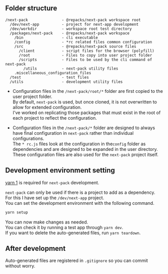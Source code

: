 ## Folder structure

```
/next-pack               - @repacks/next-pack workspace root
  /dev/next-app          - project for next-app development
  /dev/workdir           - workspace root test directory
  /packages/next-pack    - @repacks/next-pack workspace
    /bin                 - cli executable
    /config              - *rc related files common configuration
    /src                 - @repacks/next-pack source files
      /client            - script files for the browser (polyfill)
      /root              - Files to copy into user project folder
      /scripts           - Files to be used by the cli command of next-pack
        /utils           - next-pack utility files
    .miscellaneous_configuration_files
  /test                  - test files
  /utils                 - development utility files
```

- Configuration files in the `/next-pack/root/*` folder are first copied to the user project folder.  
  By default, `next-pack` is used, but once cloned, it is not overwritten to allow for extended configuration.  
  I've worked on replicating those packages that must exist in the root of each project to reflect the configuration.

- Configuration files in the `/next-pack/*` folder are designed to always have final configuration in `next-pack` rather than individual configurations.  
  The `* rc.js` files look at the configuration in the`config` folder as dependencies and are designed to be expanded in the user directory.  
  These configuration files are also used for the `next-pack` project itself.

## Development environment setting

[yarn 1](https://www.npmjs.com/package/yarn) is required for `next-pack` development.

`next-pack` can only be used if there is a project to add as a dependency.  
For this I have set up the `/dev/next-app` project.  
You can set the development environment with the following command.

```sh
yarn setup
```

You can now make changes as needed.  
You can check it by running a test app through `yarn dev`.  
If you want to delete the auto-generated files, run `yarn teardown`.

## After development

Auto-generated files are registered in `.gitignore` so you can commit without worry.